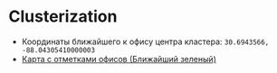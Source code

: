 # Clusterization

* Координаты ближайшего к офису центра кластера: ```30.6943566, -88.04305410000003```
* [Карта с отметками офисов (Ближайший зеленый)](https://www.mapcustomizer.com/map/pupa_i_lupa_prishli_za_zarplatoy)
